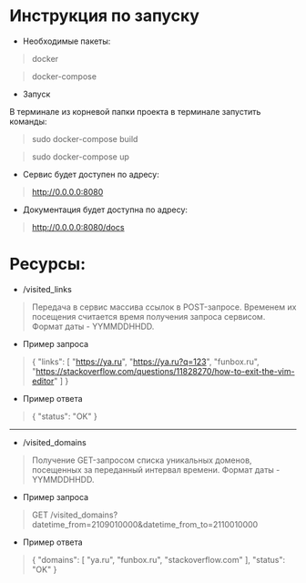 Инструкция по запуску
==
* Необходимые пакеты:
>docker

>docker-compose

* Запуск

В терминале из корневой папки проекта в терминале запустить команды:
>sudo docker-compose build

>sudo docker-compose up

* Сервис будет доступен по адресу:
>http://0.0.0.0:8080
* Документация будет доступна по адресу:
>http://0.0.0.0:8080/docs

Ресурсы:
=
* /visited_links
>   Передача в сервис массива ссылок в POST-запросе.
    Временем их посещения считается время получения запроса сервисом.
    Формат даты - YYMMDDHHDD.
* Пример запроса
>{
"links": [
"https://ya.ru",
"https://ya.ru?q=123",
"funbox.ru",
"https://stackoverflow.com/questions/11828270/how-to-exit-the-vim-editor"
]
}
* Пример ответа
>{
"status": "OK"
}
***

* /visited_domains
>   Получение GET-запросом списка уникальных доменов,
    посещенных за переданный интервал времени.
    Формат даты - YYMMDDHHDD.
* Пример запроса
>GET /visited_domains?datetime_from=2109010000&datetime_from_to=2110010000
* Пример ответа
>{
"domains": [
"ya.ru",
"funbox.ru",
"stackoverflow.com"
],
"status": "OK"
}